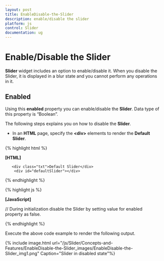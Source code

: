 ```yaml
---
layout: post
title: EnableDisable-the-Slider
description: enable/disable the slider
platform: js
control: Slider
documentation: ug
---
```


# Enable/Disable the Slider

**Slider** widget includes an option to enable/disable it. When you disable the Slider, it is displayed in a blur state and you cannot perform any operations in it.

## Enabled	

Using this **enabled** property you can enable/disable the **Slider**. Data type of this property is “Boolean”.

The following steps explains you on how to disable the **Slider**.

* In an **HTML** page, specify the **&lt;div&gt;** elements to render the **Default Slider**.



{% highlight html %}

**[HTML]**

       <div class="txt">Default Slider</div>
        <div id="defaultSlider"></div>

{% endhighlight %}

{% highlight js %}

**[JavaScript]**

// During initialization disable the Slider by setting value for enabled property as false.

   <script>
        $("#defaultSlider").ejSlider({
            value: 60,
            width: "500",
            enabled:false
        });
    </script>


{% endhighlight %}

Execute the above code example to render the following output.


{% include image.html url="/js/Slider/Concepts-and-Features/EnableDisable-the-Slider_images/EnableDisable-the-Slider_img1.png" Caption="Slider in disabled state"%}

